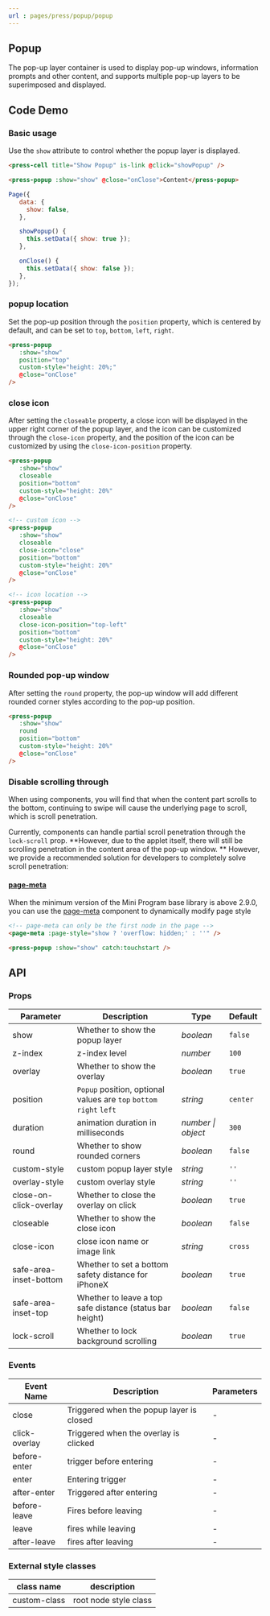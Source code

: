 ```yaml
---
url : pages/press/popup/popup
---
```


## Popup 

The pop-up layer container is used to display pop-up windows, information prompts and other content, and supports multiple pop-up layers to be superimposed and displayed.

## Code Demo

### Basic usage

Use the `show` attribute to control whether the popup layer is displayed.

```html
<press-cell title="Show Popup" is-link @click="showPopup" />

<press-popup :show="show" @close="onClose">Content</press-popup>
```

```javascript
Page({
   data: {
     show: false,
   },

   showPopup() {
     this.setData({ show: true });
   },

   onClose() {
     this.setData({ show: false });
   },
});
```

### popup location

Set the pop-up position through the `position` property, which is centered by default, and can be set to `top`, `bottom`, `left`, `right`.

```html
<press-popup
   :show="show"
   position="top"
   custom-style="height: 20%;"
   @close="onClose"
/>
```

### close icon

After setting the `closeable` property, a close icon will be displayed in the upper right corner of the popup layer, and the icon can be customized through the `close-icon` property, and the position of the icon can be customized by using the `close-icon-position` property.

```html
<press-popup
   :show="show"
   closeable
   position="bottom"
   custom-style="height: 20%"
   @close="onClose"
/>

<!-- custom icon -->
<press-popup
   :show="show"
   closeable
   close-icon="close"
   position="bottom"
   custom-style="height: 20%"
   @close="onClose"
/>

<!-- icon location -->
<press-popup
   :show="show"
   closeable
   close-icon-position="top-left"
   position="bottom"
   custom-style="height: 20%"
   @close="onClose"
/>
```

### Rounded pop-up window

After setting the `round` property, the pop-up window will add different rounded corner styles according to the pop-up position.

```html
<press-popup
   :show="show"
   round
   position="bottom"
   custom-style="height: 20%"
   @close="onClose"
/>
```

### Disable scrolling through

When using components, you will find that when the content part scrolls to the bottom, continuing to swipe will cause the underlying page to scroll, which is scroll penetration.

Currently, components can handle partial scroll penetration through the `lock-scroll` prop. **However, due to the applet itself, there will still be scrolling penetration in the content area of the pop-up window. ** However, we provide a recommended solution for developers to completely solve scroll penetration:

#### [page-meta](https://developers.weixin.qq.com/miniprogram/dev/component/page-meta.html)

When the minimum version of the Mini Program base library is above 2.9.0, you can use the [page-meta](https://developers.weixin.qq.com/miniprogram/dev/component/page-meta.html) component to dynamically modify page style

```html
<!-- page-meta can only be the first node in the page -->
<page-meta :page-style="show ? 'overflow: hidden;' : ''" />

<press-popup :show="show" catch:touchstart />
```

## API

### Props

| Parameter              | Description                                                         | Type               | Default  |
| ---------------------- | ------------------------------------------------------------------- | ------------------ | -------- |
| show                   | Whether to show the popup layer                                     | _boolean_          | `false`  |
| z-index                | z-index level                                                       | _number_           | `100`    |
| overlay                | Whether to show the overlay                                         | _boolean_          | `true`   |
| position               | `Popup` position, optional values are `top` `bottom` `right` `left` | _string_           | `center` |
| duration               | animation duration in milliseconds                                  | _number \| object_ | `300`    |
| round                  | Whether to show rounded corners                                     | _boolean_          | `false`  |
| custom-style           | custom popup layer style                                            | _string_           | `''`     |
| overlay-style          | custom overlay style                                                | _string_           | `''`     |
| close-on-click-overlay | Whether to close the overlay on click                               | _boolean_          | `true`   |
| closeable              | Whether to show the close icon                                      | _boolean_          | `false`  |
| close-icon             | close icon name or image link                                       | _string_           | `cross`  |
| safe-area-inset-bottom | Whether to set a bottom safety distance for iPhoneX                 | _boolean_          | `true`   |
| safe-area-inset-top    | Whether to leave a top safe distance (status bar height)            | _boolean_          | `false`  |
| lock-scroll            | Whether to lock background scrolling                                | _boolean_          | `true`   |

### Events

| Event Name    | Description                              | Parameters |
| ------------- | ---------------------------------------- | ---------- |
| close         | Triggered when the popup layer is closed | -          |
| click-overlay | Triggered when the overlay is clicked    | -          |
| before-enter  | trigger before entering                  | -          |
| enter         | Entering trigger                         | -          |
| after-enter   | Triggered after entering                 | -          |
| before-leave  | Fires before leaving                     | -          |
| leave         | fires while leaving                      | -          |
| after-leave   | fires after leaving                      | -          |

### External style classes

| class name   | description           |
| ------------ | --------------------- |
| custom-class | root node style class |

